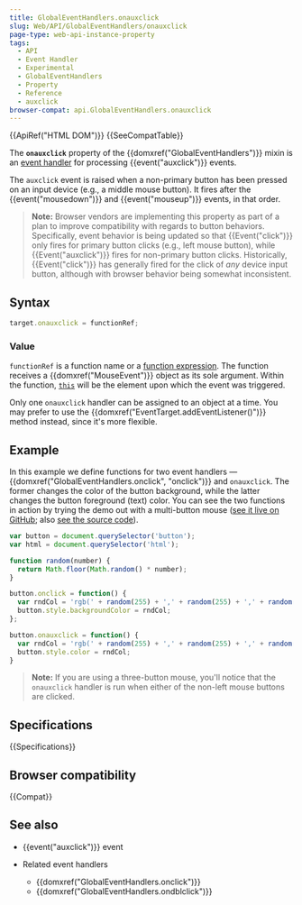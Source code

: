 ```yaml
---
title: GlobalEventHandlers.onauxclick
slug: Web/API/GlobalEventHandlers/onauxclick
page-type: web-api-instance-property
tags:
  - API
  - Event Handler
  - Experimental
  - GlobalEventHandlers
  - Property
  - Reference
  - auxclick
browser-compat: api.GlobalEventHandlers.onauxclick
---
```

{{ApiRef("HTML DOM")}} {{SeeCompatTable}}

The **`onauxclick`** property of the
{{domxref("GlobalEventHandlers")}} mixin is an [event handler](/en-US/docs/Web/Events/Event_handlers) for
processing {{event("auxclick")}} events.

The `auxclick` event is raised when a non-primary button has been pressed on
an input device (e.g., a middle mouse button). It fires after the {{event("mousedown")}}
and {{event("mouseup")}} events, in that order.

> **Note:** Browser vendors are implementing this property as part of a
> plan to improve compatibility with regards to button behaviors. Specifically, event
> behavior is being updated so that {{Event("click")}} only fires for primary button
> clicks (e.g., left mouse button), while {{Event("auxclick")}} fires for non-primary
> button clicks. Historically, {{Event("click")}} has generally fired for the click of
> _any_ device input button, although with browser behavior being somewhat
> inconsistent.

## Syntax

```js
target.onauxclick = functionRef;
```

### Value

`functionRef` is a function name or a [function expression](/en-US/docs/Web/JavaScript/Reference/Operators/function). The function receives a {{domxref("MouseEvent")}} object as its sole
argument. Within the function,
[`this`](/en-US/docs/Web/JavaScript/Reference/Operators/this) will
be the element upon which the event was triggered.

Only one `onauxclick` handler can be assigned to an object at a time. You
may prefer to use the {{domxref("EventTarget.addEventListener()")}} method instead,
since it's more flexible.

## Example

In this example we define functions for two event handlers —
{{domxref("GlobalEventHandlers.onclick", "onclick")}} and `onauxclick`. The
former changes the color of the button background, while the latter changes the button
foreground (text) color. You can see the two functions in action by trying the demo out
with a multi-button mouse ([see it
live on GitHub](https://mdn.github.io/dom-examples/auxclick/); also [see the
source code](https://github.com/mdn/dom-examples/blob/master/auxclick/index.html)).

```js
var button = document.querySelector('button');
var html = document.querySelector('html');

function random(number) {
  return Math.floor(Math.random() * number);
}

button.onclick = function() {
  var rndCol = 'rgb(' + random(255) + ',' + random(255) + ',' + random(255) + ')';
  button.style.backgroundColor = rndCol;
};

button.onauxclick = function() {
  var rndCol = 'rgb(' + random(255) + ',' + random(255) + ',' + random(255) + ')';
  button.style.color = rndCol;
}
```

> **Note:** If you are using a three-button mouse, you'll notice that the
> `onauxclick` handler is run when either of the non-left mouse buttons are
> clicked.

## Specifications

{{Specifications}}

## Browser compatibility

{{Compat}}

## See also

- {{event("auxclick")}} event
- Related event handlers

  - {{domxref("GlobalEventHandlers.onclick")}}
  - {{domxref("GlobalEventHandlers.ondblclick")}}
